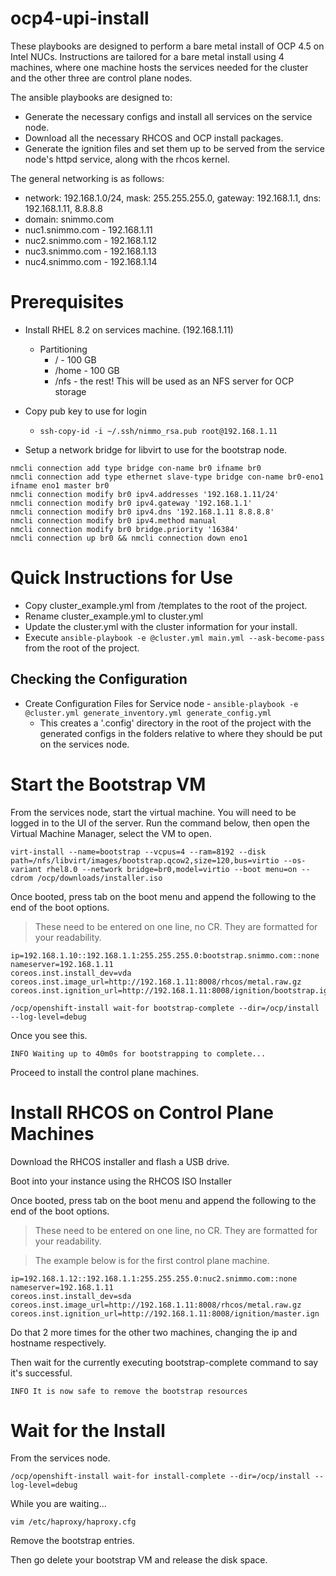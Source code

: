 # ocp4-upi-install

These playbooks are designed to perform a bare metal install of OCP 4.5 on Intel NUCs. Instructions are tailored for a bare metal install using 4 machines, where one machine hosts the services needed for the cluster and the other three are control plane nodes. 

The ansible playbooks are designed to:
- Generate the necessary configs and install all services on the service node. 
- Download all the necessary RHCOS and OCP install packages.
- Generate the ignition files and set them up to be served from the service node's httpd service, along with the rhcos kernel.

The general networking is as follows:

- network: 192.168.1.0/24, mask: 255.255.255.0, gateway: 192.168.1.1, dns: 192.168.1.11, 8.8.8.8
- domain: snimmo.com
- nuc1.snimmo.com - 192.168.1.11
- nuc2.snimmo.com - 192.168.1.12
- nuc3.snimmo.com - 192.168.1.13
- nuc4.snimmo.com - 192.168.1.14

# Prerequisites

- Install RHEL 8.2 on services machine. (192.168.1.11)
    - Partitioning
        - / - 100 GB
        - /home - 100 GB
        - /nfs - the rest! This will be used as an NFS server for OCP storage
- Copy pub key to use for login
    - `ssh-copy-id -i ~/.ssh/nimmo_rsa.pub root@192.168.1.11`

- Setup a network bridge for libvirt to use for the bootstrap node.
```
nmcli connection add type bridge con-name br0 ifname br0
nmcli connection add type ethernet slave-type bridge con-name br0-eno1 ifname eno1 master br0
nmcli connection modify br0 ipv4.addresses '192.168.1.11/24'
nmcli connection modify br0 ipv4.gateway '192.168.1.1'
nmcli connection modify br0 ipv4.dns '192.168.1.11 8.8.8.8'
nmcli connection modify br0 ipv4.method manual
nmcli connection modify br0 bridge.priority '16384'
nmcli connection up br0 && nmcli connection down eno1
```

# Quick Instructions for Use

- Copy cluster_example.yml from /templates to the root of the project.
- Rename cluster_example.yml to cluster.yml
- Update the cluster.yml with the cluster information for your install.
- Execute `ansible-playbook -e @cluster.yml main.yml --ask-become-pass` from the root of the project.

## Checking the Configuration

- Create Configuration Files for Service node - `ansible-playbook -e @cluster.yml generate_inventory.yml generate_config.yml`
    - This creates a '.config' directory in the root of the project with the generated configs in the folders relative to where they should be put on the services node.

# Start the Bootstrap VM

From the services node, start the virtual machine. You will need to be logged in to the UI of the server. Run the command below, then open the Virtual Machine Manager, select the VM to open. 

`virt-install --name=bootstrap --vcpus=4 --ram=8192 --disk path=/nfs/libvirt/images/bootstrap.qcow2,size=120,bus=virtio --os-variant rhel8.0 --network bridge=br0,model=virtio --boot menu=on --cdrom /ocp/downloads/installer.iso`

Once booted, press tab on the boot menu and append the following to the end of the boot options. 

> These need to be entered on one line, no CR. They are formatted for your readability. 

```
ip=192.168.1.10::192.168.1.1:255.255.255.0:bootstrap.snimmo.com::none
nameserver=192.168.1.11 
coreos.inst.install_dev=vda 
coreos.inst.image_url=http://192.168.1.11:8008/rhcos/metal.raw.gz
coreos.inst.ignition_url=http://192.168.1.11:8008/ignition/bootstrap.ign
```

`/ocp/openshift-install wait-for bootstrap-complete --dir=/ocp/install --log-level=debug`

Once you see this.

`INFO Waiting up to 40m0s for bootstrapping to complete...`

Proceed to install the control plane machines. 

# Install RHCOS on Control Plane Machines

Download the RHCOS installer and flash a USB drive. 

Boot into your instance using the RHCOS ISO Installer

Once booted, press tab on the boot menu and append the following to the end of the boot options. 

> These need to be entered on one line, no CR. They are formatted for your readability. 

> The example below is for the first control plane machine.

```
ip=192.168.1.12::192.168.1.1:255.255.255.0:nuc2.snimmo.com::none
nameserver=192.168.1.11 
coreos.inst.install_dev=sda 
coreos.inst.image_url=http://192.168.1.11:8008/rhcos/metal.raw.gz
coreos.inst.ignition_url=http://192.168.1.11:8008/ignition/master.ign
```

Do that 2 more times for the other two machines, changing the ip and hostname respectively. 

Then wait for the currently executing bootstrap-complete command to say it's successful.

`INFO It is now safe to remove the bootstrap resources`

# Wait for the Install

From the services node.

`/ocp/openshift-install wait-for install-complete --dir=/ocp/install --log-level=debug`

While you are waiting...

`vim /etc/haproxy/haproxy.cfg`

Remove the bootstrap entries. 

Then go delete your bootstrap VM and release the disk space. 